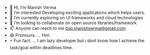 - 👋 Hi, I’m Manish Verma
- 👀 I’m interested Developing exciting applications which helps users.
- 🌱 I’m currently exploring on UI frameworks and cloud technologies
- 💞️ I’m looking to collaborate on open source libraries/framework
- 📫 Anyone can reach to me bsp.manishverma@gmail.com
- 😄 Pronouns: ... Him
- ⚡ Fun fact: ... I am lazy developer but i dont know how I achieve the task/goal within deadlines time.

<!---
manishVermaBlazeclan/manishVermaBlazeclan is a ✨ special ✨ repository because its `README.md` (this file) appears on your GitHub profile.
You can click the Preview link to take a look at your changes.
--->
